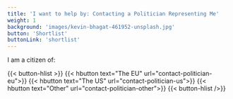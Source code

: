 ```yaml
---
title: 'I want to help by: Contacting a Politician Representing Me'
weight: 1
background: 'images/kevin-bhagat-461952-unsplash.jpg'
button: 'Shortlist'
buttonLink: 'shortlist'
---
```


I am a citizen of:

{{< button-hlist >}}
{{< hbutton text="The EU" url="contact-politician-eu">}}
{{< hbutton text="The US" url="contact-politician-us">}}
{{< hbutton text="Other" url="contact-politician-other">}}
{{< button-hlist />}}
